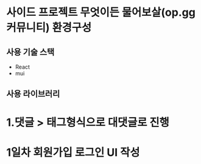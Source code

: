 # 사이드 프로젝트 무엇이든 물어보살(op.gg 커뮤니티) 환경구성

## 사용 기술 스택

- React
- mui

## 사용 라이브러리

# 1.댓글 > 태그형식으로 대댓글로 진행

# 1일차 회원가입 로그인 UI 작성
